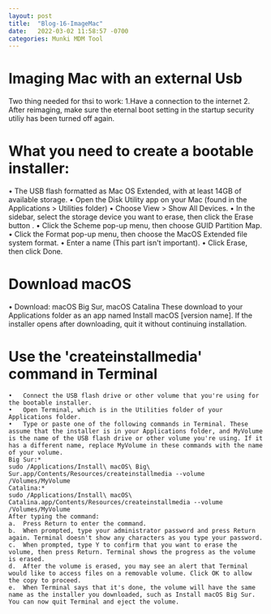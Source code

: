 ```yaml
---
layout: post
title:  "Blog-16-ImageMac"
date:   2022-03-02 11:58:57 -0700
categories: Munki MDM Tool
---
```


<h1> Imaging Mac with an external Usb </h1>
 Two thing needed for thsi to work:
    1.Have a connection to the internet 
    2. After reimaging, make sure the eternal boot setting in the startup security utiliy has been turned off again.

<h1>What you need to create a bootable installer:</h1>
    •	The USB flash formatted as Mac OS Extended, with at least 14GB of available storage. 
    •	Open the Disk Utility app on your Mac (found in the Applications > Utilities folder)
    •	Choose View > Show All Devices.
    •	In the sidebar, select the storage device you want to erase, then click the Erase button .
    •	Click the Scheme pop-up menu, then choose GUID Partition Map.
    •	Click the Format pop-up menu, then choose the MacOS Extended file system format.
    •	Enter a name (This part isn't important).
    •	Click Erase, then click Done.


<h1>Download macOS</h1>
    •	Download: macOS Big Sur, macOS Catalina
    These download to your Applications folder as an app named Install macOS [version name]. If the installer opens after downloading, quit it without continuing installation.

 

<h1>Use the 'createinstallmedia' command in Terminal</h1>

    •	Connect the USB flash drive or other volume that you're using for the bootable installer. 
    •	Open Terminal, which is in the Utilities folder of your Applications folder.
    •	Type or paste one of the following commands in Terminal. These assume that the installer is in your Applications folder, and MyVolume is the name of the USB flash drive or other volume you're using. If it has a different name, replace MyVolume in these commands with the name of your volume.
    Big Sur:*
    sudo /Applications/Install\ macOS\ Big\ Sur.app/Contents/Resources/createinstallmedia --volume /Volumes/MyVolume
    Catalina:*
    sudo /Applications/Install\ macOS\ Catalina.app/Contents/Resources/createinstallmedia --volume /Volumes/MyVolume
    After typing the command:
    a.	Press Return to enter the command.
    b.	When prompted, type your administrator password and press Return again. Terminal doesn't show any characters as you type your password.
    c.	When prompted, type Y to confirm that you want to erase the volume, then press Return. Terminal shows the progress as the volume is erased.
    d.	After the volume is erased, you may see an alert that Terminal would like to access files on a removable volume. Click OK to allow the copy to proceed. 
    e.	When Terminal says that it's done, the volume will have the same name as the installer you downloaded, such as Install macOS Big Sur. You can now quit Terminal and eject the volume.



